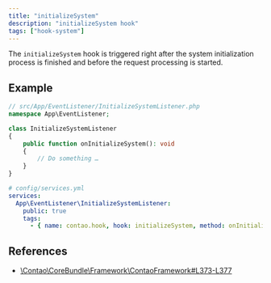 ```yaml
---
title: "initializeSystem"
description: "initializeSystem hook"
tags: ["hook-system"]
---
```



The `initializeSystem` hook is triggered right after the system initialization
process is finished and before the request processing is started.


## Example

```php
// src/App/EventListener/InitializeSystemListener.php
namespace App\EventListener;

class InitializeSystemListener
{
    public function onInitializeSystem(): void
    {
        // Do something …
    }
}
```

```yml
# config/services.yml
services:
  App\EventListener\InitializeSystemListener:
    public: true
    tags:
      - { name: contao.hook, hook: initializeSystem, method: onInitializeSystem }
```


## References

* [\Contao\CoreBundle\Framework\ContaoFramework#L373-L377](https://github.com/contao/contao/blob/4.7.6/core-bundle/src/Framework/ContaoFramework.php#L373-L377)
